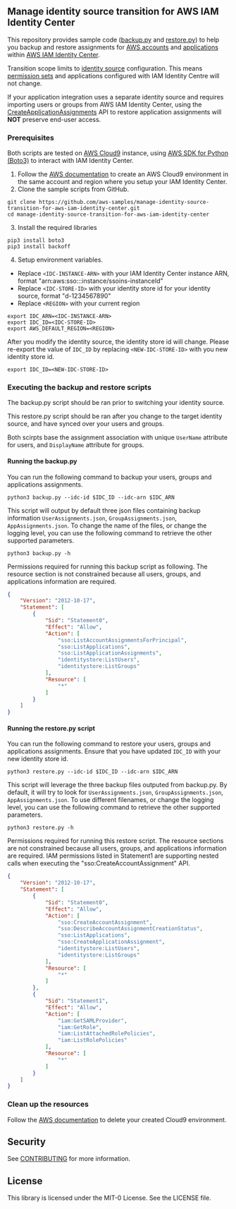 ## Manage identity source transition for AWS IAM Identity Center

This repository provides sample code ([backup.py](backup.py) and [restore.py](restore.py)) to help you backup and restore assignments for [AWS accounts](https://docs.aws.amazon.com/singlesignon/latest/userguide/manage-your-accounts.html) and [applications](https://docs.aws.amazon.com/singlesignon/latest/userguide/manage-your-applications.html) within [AWS IAM Identity Center](https://docs.aws.amazon.com/singlesignon/latest/userguide/what-is.html).

Transition scope limits to [identity source](https://docs.aws.amazon.com/singlesignon/latest/userguide/manage-your-identity-source.html) configuration. This means [permission sets](https://docs.aws.amazon.com/singlesignon/latest/userguide/permissionsetsconcept.html) and applications configured with IAM Identity Centre will not change.

If your application integration uses a separate identity source and requires importing users or groups from AWS IAM Identity Center, using the [CreateApplicationAssignments](https://docs.aws.amazon.com/singlesignon/latest/APIReference/API_CreateApplicationAssignment.html) API to restore application assignments will **NOT** preserve end-user access.

### Prerequisites
Both scripts are tested on [AWS Cloud9](https://aws.amazon.com/cloud9/) instance, using [AWS SDK for Python (Boto3)](https://aws.amazon.com/sdk-for-python/) to interact with IAM Identity Center. 

1. Follow the [AWS documentation](https://docs.aws.amazon.com/cloud9/latest/user-guide/create-environment-ssh.html) to create an AWS Cloud9 environment in the same account and region where you setup your IAM Identity Center.
2. Clone the sample scripts from GitHub.
```
git clone https://github.com/aws-samples/manage-identity-source-transition-for-aws-iam-identity-center.git
cd manage-identity-source-transition-for-aws-iam-identity-center
```
3. Install the required libraries
```
pip3 install boto3
pip3 install backoff
```
4. Setup environment variables. 
- Replace `<IDC-INSTANCE-ARN>` with your IAM Identity Center instance ARN, format "arn:aws:sso:::instance/ssoins-instanceId"
- Replace `<IDC-STORE-ID>` with your identity store id for your identity source, format "d-1234567890"
- Replace `<REGION>` with your current region
```
export IDC_ARN=<IDC-INSTANCE-ARN>
export IDC_ID=<IDC-STORE-ID>
export AWS_DEFAULT_REGION=<REGION>
```

After you modify the identity source, the identity store id will change. Please re-export the value of `IDC_ID` by replacing `<NEW-IDC-STORE-ID>` with you new identity store id.
```
export IDC_ID=<NEW-IDC-STORE-ID>
```

### Executing the backup and restore scripts

The backup.py script should be ran prior to switching your identity source. 

This restore.py script should be ran after you change to the target identity source, and have synced over your users and groups.

Both scirpts base the assignment association with unique `UserName` attribute for users, and `DisplayName` attribute for groups. 

#### Running the backup.py

You can run the following command to backup your users, groups and applications assignments.
```
python3 backup.py --idc-id $IDC_ID --idc-arn $IDC_ARN
```

This script will output by default three json files containing backup information `UserAssignments.json`, `GroupAssignments.json`, `AppAssignments.json`. To change the name of the files, or change the logging level, you can use the following command to retrieve the other supported parameters.
```
python3 backup.py -h
```

Permissions required for running this backup script as following. The resource section is not constrained because all users, groups, and applications information are required.
``` json
{
    "Version": "2012-10-17",
    "Statement": [
        {
            "Sid": "Statement0",
            "Effect": "Allow",
            "Action": [
                "sso:ListAccountAssignmentsForPrincipal",
                "sso:ListApplications",
                "sso:ListApplicationAssignments",
                "identitystore:ListUsers",
                "identitystore:ListGroups"
            ],
            "Resource": [
                "*"
            ]
        }
    ]
}
```


#### Running the restore.py script

You can run the following command to restore your users, groups and applications assignments. Ensure that you have updated `IDC_ID` with your new identity store id. 
```
python3 restore.py --idc-id $IDC_ID --idc-arn $IDC_ARN
```

This script will leverage the three backup files outputed from backup.py. By default, it will try to look for `UserAssignments.json`, `GroupAssignments.json`, `AppAssignments.json`. To use different filenames, or change the logging level, you can use the following command to retrieve the other supported parameters.
```
python3 restore.py -h
```

Permissions required for running this restore script. The resource sections are not constrained because all users, groups, and applications information are required. IAM permissions listed in Statement1 are supporting nested calls when executing the "sso:CreateAccountAssignment" API.

``` json
{
    "Version": "2012-10-17",
    "Statement": [
        {
            "Sid": "Statement0",
            "Effect": "Allow",
            "Action": [
                "sso:CreateAccountAssignment",
                "sso:DescribeAccountAssignmentCreationStatus",
                "sso:ListApplications",
                "sso:CreateApplicationAssignment",
                "identitystore:ListUsers",
                "identitystore:ListGroups"
            ],
            "Resource": [
                "*"
            ]
        },
        {
            "Sid": "Statement1",
            "Effect": "Allow",
            "Action": [
                "iam:GetSAMLProvider",
                "iam:GetRole",
                "iam:ListAttachedRolePolicies",
                "iam:ListRolePolicies"
            ],
            "Resource": [
                "*"
            ]
        }
    ]
}
```

### Clean up the resources
Follow the [AWS documentation](https://docs.aws.amazon.com/cloud9/latest/user-guide/delete-environment.html) to delete your created Cloud9 environment.

## Security

See [CONTRIBUTING](CONTRIBUTING.md#security-issue-notifications) for more information.

## License

This library is licensed under the MIT-0 License. See the LICENSE file.

